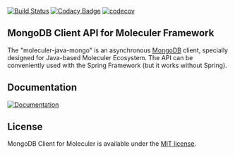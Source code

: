 [![Build Status](https://travis-ci.org/moleculer-java/moleculer-java-mongo.svg?branch=master)](https://travis-ci.org/moleculer-java/moleculer-java-mongo)
[![Codacy Badge](https://api.codacy.com/project/badge/Grade/665929c4e1454da1b7db00053ede6e75)](https://www.codacy.com/manual/berkesa/moleculer-java-mongo?utm_source=github.com&amp;utm_medium=referral&amp;utm_content=moleculer-java/moleculer-java-mongo&amp;utm_campaign=Badge_Grade)
[![codecov](https://codecov.io/gh/moleculer-java/moleculer-java-mongo/branch/master/graph/badge.svg)](https://codecov.io/gh/moleculer-java/moleculer-java-mongo)

## MongoDB Client API for Moleculer Framework

The "moleculer-java-mongo" is an asynchronous
[MongoDB](https://www.mongodb.com/)
client, specially designed for Java-based Moleculer Ecosystem.
The API can be conveniently used with the Spring Framework (but it works without Spring).

## Documentation

[![Documentation](https://raw.githubusercontent.com/moleculer-java/site/master/docs/docs-button.png)](https://moleculer-java.github.io/site/mongo-client.html)

## License

MongoDB Client for Moleculer is available under the [MIT license](https://tldrlegal.com/license/mit-license).